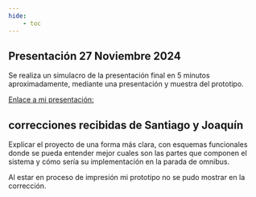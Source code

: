 ```yaml
---
hide:
    - toc
---
```


## **Presentación 27 Noviembre 2024**

Se realiza un simulacro de la presentación final en 5 minutos aproximadamente, mediante una presentación y muestra del prototipo.

[Enlace a mi presentación:](https://docs.google.com/presentation/d/1PSvSOZfJQ5Ut-72sCIYmQvXgEmUQrWkcyO-5pVy9E1E/edit?usp=sharing)

## **correcciones recibidas** de Santiago y Joaquín

Explicar el proyecto de una forma más clara, con  esquemas funcionales donde se pueda entender mejor cuales son las partes que componen el sistema y cómo sería su implementación en la parada de omnibus.

Al estar en proceso de impresión mi prototipo no se pudo mostrar en la corrección. 